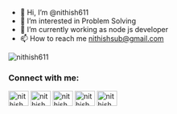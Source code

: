 - 👋 Hi, I’m @nithish611
- 👀 I’m interested in Problem Solving 
- 🌱 I’m currently working as node js developer
- 📫 How to reach me nithishsub@gmail.com

<p align="left"> <img src="https://komarev.com/ghpvc/?username=nithish611&label=Profile%20views&color=0e75b6&style=flat" alt="nithish611" /> </p>

<h3 align="left">Connect with me:</h3>
<p align="left">
<a href="https://linkedin.com/in/nithish611" target="blank"><img align="center" src="https://raw.githubusercontent.com/rahuldkjain/github-profile-readme-generator/master/src/images/icons/Social/linked-in-alt.svg" alt="nithish611" height="30" width="40" /></a>
<a href="https://www.codechef.com/users/nithish_611" target="blank"><img align="center" src="https://cdn.jsdelivr.net/npm/simple-icons@3.1.0/icons/codechef.svg" alt="nithish_611" height="30" width="40" /></a>
<a href="https://www.hackerrank.com/nithish_611" target="blank"><img align="center" src="https://raw.githubusercontent.com/rahuldkjain/github-profile-readme-generator/master/src/images/icons/Social/hackerrank.svg" alt="nithish_611" height="30" width="40" /></a>
<a href="https://codeforces.com/profile/nithish_611" target="blank"><img align="center" src="https://raw.githubusercontent.com/rahuldkjain/github-profile-readme-generator/master/src/images/icons/Social/codeforces.svg" alt="nithish_611" height="30" width="40" /></a>
<a href="https://leetcode.com/u/nithish-subramaniyam/" target="blank"><img align="center" src="https://raw.githubusercontent.com/rahuldkjain/github-profile-readme-generator/master/src/images/icons/Social/leet-code.svg" alt="nithish_611" height="30" width="40" /></a>
<!---
nithish611/nithish611 is a ✨ special ✨ repository because its `README.md` (this file) appears on your GitHub profile.
You can click the Preview link to take a look at your changes.
--->
